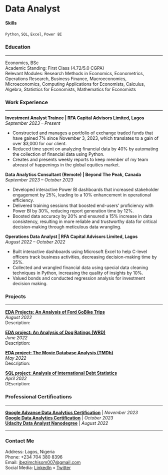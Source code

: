 # Data Analyst

#### Skills
`Python`, `SQL`, `Excel`, `Power BI`

### Education
---
Economics, BSc\
Academic Standing: First Class (4.72/5.0 CGPA)\
Relevant Modules: Research Methods in Economics, Econometrics, Operations Research, Business Finance, Macroeconomics, Microeconomics, Computing Applications for Economists, Calculus, Algebra, Statistics for Economists, Mathematics for Economists

### Work Experience
---
**Investment Analyst Trainee | RFA Capital Advisors Limited, Lagos**	               
_September 2023 – Present_
-	Constructed and manages a portfolio of exchange traded funds that have gained 7% since November 3, 2023, which translates to a gain of over $3,000 for our client.
-	Reduced time spent on analyzing financial data by 40% by automating the collection of financial data using Python.
-	Creates and presents weekly reports to keep member of my team abreast of happenings in the global equities market.

**Data Analytics Consultant (Remote) | Beyond The Peak, Canada**	                           
_September 2023 – October 2023_
-	Developed interactive Power BI dashboards that increased stakeholder engagement by 25%, leading to a 10% enhancement in operational efficiency.
-	Delivered training sessions that boosted end-users' proficiency with Power BI by 30%, reducing report generation time by 12%.
-	Boosted data accuracy by 20% and ensured a 15% increase in data consistency, resulting in more reliable and trustworthy data for critical decision-making through meticulous data wrangling.

**Operations Data Analyst | RFA Capital Advisors Limited, Lagos** 		               
_August 2022 – October 2022_
-	Built interactive dashboards using Microsoft Excel to help C-level officers track business activities, decreasing decision-making time by 25%.
-	Collected and wrangled financial data using special data cleaning techniques in Python, increasing the quality of insights by 10%.
-	Valued bonds and conducted regression analysis for investment decision making.

### Projects
---
**[EDA Projects: An Analysis of Ford GoBike Trips](https://github.com/ChisomIbezim/My-Portfolio/tree/main/Data%20Analysis%20Projects/Ford%20GoBike%20Analysis)**\
_August 2022_\
Description:

**[EDA project: An Analysis of Dog Ratings (WRD)](https://github.com/ChisomIbezim/My-Portfolio/tree/main/Data%20Analysis%20Projects/WeRateDogs%20Project)**\
_June 2022_\
Description:

**[EDA project: The Movie Database Analysis (TMDb)](https://github.com/ChisomIbezim/My-Portfolio/tree/main/Data%20Analysis%20Projects/TMDB%20Analysis)**\
_May 2022_\
Description:

**[SQL project: Analysis of International Debt Statistics](https://github.com/ChisomIbezim/My-Portfolio/tree/main/Data%20Analysis%20Projects/Analyze%20International%20Debt%20Statistics)**\
_April 2022_\
DEscription:

### Professional Certifications
---
**[Google Advance Data Analytics Certification](https://coursera.org/share/948d429b769651e8aa0dcd3ec9e7aeee)** | _November 2023_\
**[Google Data Analytics Certification](https://coursera.org/share/f863162579f8debb15f17e539ab8463e)** | _October 2023_\
**[Udacity Data Analyst Nanodegree](https://confirm.udacity.com/JKQF5GUS)** | _August 2022_

---

### Contact Me
Address: Lagos, Nigeria\
Phone: +234 704 380 8396\
Email: ibezimchisom007@gmail.com\
Social Media: [LinkedIn](https://www.linkedin.com/in/ibezimchisom/) • [Twitter](https://twitter.com/ibezim_chisom)
